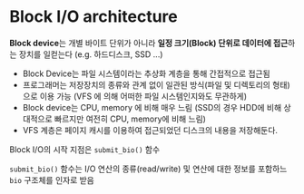 # Block I/O architecture

**Block device**는 개별 바이트 단위가 아니라 **일정 크기(Block) 단위로 데이터에 접근**하는 장치를 일컫는다 
(e.g. 하드디스크, SSD ...)

* Block Device는 파일 시스템이라는 추상화 계층을 통해 간접적으로 접근됨
* 프로그래머는 저장장치의 종류와 관계 없이 일관된 방식(파일 및 디렉토리의 형태)으로 이용 가능
  (VFS 에 의해 어떠한 파일 시스템인지와도 무관하게)
* Block device는 CPU, memory 에 비해 매우 느림
  (SSD의 경우 HDD에 비해 상대적으로 빠르지만 여전히 CPU, memory에 비해 느림)
* VFS 계층은 페이지 캐시를 이용하여 접근되었던 디스크의 내용을 저장해둔다.



Block I/O의 시작 지점은 `submit_bio()` 함수

`submit_bio()` 함수는 I/O 연산의 종류(read/write) 및 연산에 대한 정보를 포함하느 `bio` 구조체를 인자로 받음